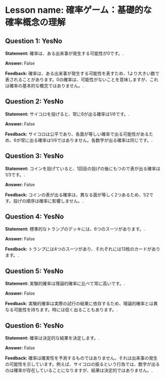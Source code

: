 # Lesson name: 確率ゲーム：基礎的な確率概念の理解

## Question 1: YesNo

**Statement:** 確率は、ある出来事が発生する可能性が0です。.

**Answer:** False

**Feedback:**
確率は、ある出来事が発生する可能性を表すため、1より大きい数で表されることがあります。0の確率は、可能性がないことを意味しますが、これは確率の基本的な概念ではありません。.


## Question 2: YesNo

**Statement:** サイコロを投げると、常に6が出る確率は1/6です。.

**Answer:** False

**Feedback:**
サイコロは公平であり、各面が等しい確率で出る可能性があるため、6が常に出る確率は1/6ではありません。各数字が出る確率は同じです。.


## Question 3: YesNo

**Statement:** コインを投げていると、1回目の投げの後にもつので表が出る確率は1/3です。.

**Answer:** False

**Feedback:**
コインの表が出る確率は、異なる面が等しく2つあるため、1/2です。投げの順序は確率に影響しません。.


## Question 4: YesNo

**Statement:** 標準的なトランプのデッキには、6つのスーツがあります。.

**Answer:** False

**Feedback:**
トランプには4つのスーツがあり、それぞれには13枚のカードがあります。.


## Question 5: YesNo

**Statement:** 実験的確率は理論的確率に比べて常に高いです。.

**Answer:** False

**Feedback:**
実験的確率は実際の試行の結果に依存するため、理論的確率とは異なる可能性を持ちます。時には低く出ることもあります。.


## Question 6: YesNo

**Statement:** 確率は決定的な結果を決定します。.

**Answer:** False

**Feedback:**
確率は確実性を予測するものではありません。それは出来事の発生の可能性を示しています。例えば、サイコロの振るという行為では、数字が出るのは確率が存在していることになりますが、結果は決定的ではありません。.

